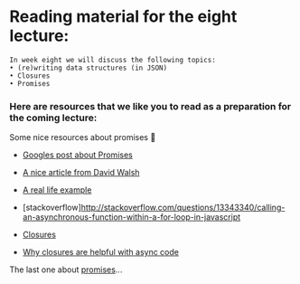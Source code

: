 # Reading material for the eight lecture:

```
In week eight we will discuss the following topics:
• (re)writing data structures (in JSON)
• Closures
• Promises
```

### Here are resources that we like you to read as a preparation for the coming lecture:

Some nice resources about promises :ring:
- [Googles post about Promises](https://developers.google.com/web/fundamentals/getting-started/primers/promises)
- [A nice article from David Walsh](https://davidwalsh.name/promises)
- [A real life example](https://github.com/mdn/js-examples/blob/master/promises-test/index.html)
- [stackoverflow]http://stackoverflow.com/questions/13343340/calling-an-asynchronous-function-within-a-for-loop-in-javascript

- [Closures](https://developer.mozilla.org/en-US/docs/Web/JavaScript/Closures)
- [Why closures are helpful with async code](http://stackoverflow.com/questions/13343340/calling-an-asynchronous-function-within-a-for-loop-in-javascript)

The last one about [promises](https://www.youtube.com/watch?v=WBupia9oidU)...